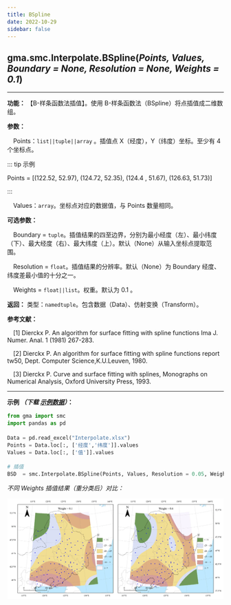 ```yaml
---
title: BSpline
date: 2022-10-29
sidebar: false
---
```


## gma.smc.Interpolate.**BSpline**(*Points, Values, Boundary = None, Resolution = None, Weights = 0.1*)<Badge text="1.1.0 +"/>
---

**功能：** 【B-样条函数法插值】。使用 B-样条函数法（BSpline）将点插值成二维数组。

**参数：**

&emsp;Points：`list||tuple||array` 。插值点 X（经度），Y（纬度）坐标。至少有 4 个坐标点。

::: tip 示例

Points = [(122.52,  52.97), (124.72,  52.35), (124.4 ,  51.67), (126.63,  51.73)]

:::

&emsp;Values：`array`。坐标点对应的数据值，与 Points 数量相同。

**可选参数：**

&emsp;Boundary = `tuple`。插值结果的四至边界，分别为最小经度（左）、最小纬度（下）、最大经度（右）、最大纬度（上）。默认（None）从输入坐标点提取范围。

&emsp;Resolution = `float`。插值结果的分辨率。默认（None）为 Boundary 经度、纬度差最小值的十分之一。

&emsp;Weights = `float||list`。权重。默认为 0.1 。

**返回：** 类型：`namedtuple`。包含数据（Data）、仿射变换（Transform）。

**参考文献：**

&emsp;[1] Dierckx P. An algorithm for surface fitting with spline functions Ima J. Numer. Anal. 1 (1981) 267-283.

&emsp;[2] Dierckx P. An algorithm for surface fitting with spline functions report tw50, Dept. Computer Science,K.U.Leuven, 1980.

&emsp;[3] Dierckx P. Curve and surface fitting with splines, Monographs on Numerical Analysis, Oxford University Press, 1993.

---

**示例 *（下载 [示例数据](/smc/Interpolate.xlsx)）*：**


```python
from gma import smc
import pandas as pd

Data = pd.read_excel("Interpolate.xlsx")
Points = Data.loc[:, ['经度','纬度']].values
Values = Data.loc[:, ['值']].values

# 插值
BSD  = smc.Interpolate.BSpline(Points, Values, Resolution = 0.05, Weights = 0.1)
```

*不同 Weights 插值结果（重分类后）对比：*

![fdg](/smc/BSpline.webp)

